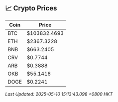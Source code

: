 ## 📈 Crypto Prices

| Coin | Price |
| ---- | ----- |
| BTC | $103832.4693 |
| ETH | $2367.3228 |
| BNB | $663.2405 |
| CRV | $0.7744 |
| ARB | $0.3888 |
| OKB | $55.1416 |
| DOGE | $0.2241 |

_Last Updated: 2025-05-10 15:13:43.098 +0800 HKT_